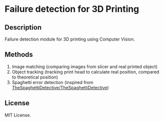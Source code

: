 # Failure detection for 3D Printing

## Description
Failure detection module for 3D printing using Computer Vision.

## Methods
1. Image matching (comparing images from slicer and real printed object)
1. Object tracking (tracking print head to calculate real position, compared to theoretical position)
1. Spaghetti error detection (inspired from [TheSpaghettiDetective/TheSpaghettiDetective](https://github.com/TheSpaghettiDetective/TheSpaghettiDetective))

## License
MIT License.
